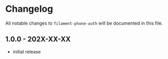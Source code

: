 # Changelog

All notable changes to `filament-phone-auth` will be documented in this file.

## 1.0.0 - 202X-XX-XX

- initial release

